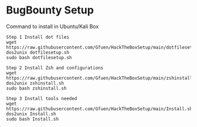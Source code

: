 # BugBounty Setup

Command to install in Ubuntu/Kali Box


```
Step 1 Install dot files
wget https://raw.githubusercontent.com/Gfuen/HackTheBoxSetup/main/dotfilesetup.sh
dos2unix dotfilesetup.sh
sudo bash dotfilesetup.sh
```

```
Step 2 Install Zsh and configurations
wget https://raw.githubusercontent.com/Gfuen/HackTheBoxSetup/main/zshinstall.sh
dos2unix zshinstall.sh
sudo bash zshinstall.sh
```

```
Step 3 Install tools needed
wget https://raw.githubusercontent.com/Gfuen/HackTheBoxSetup/main/Install.sh
dos2unix Install.sh
sudo bash Install.sh
```

